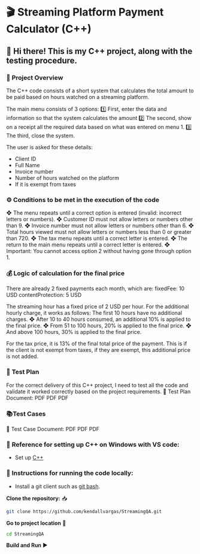 # 🎬 Streaming Platform Payment Calculator (C++) 

## 👋 Hi there! This is my C++ project, along with the testing procedure. 

### 🎯 **Project Overview**
The C++ code consists of a short system that calculates the total amount to be paid based on hours watched on a streaming platform.

The main menu consists of 3 options:
1️⃣ First, enter the data and information so that the system calculates the amount
2️⃣ The second, show on a receipt all the required data based on what was entered on menu 1.
3️⃣ The third, close the system.

The user is asked for these details:
- Client ID
- Full Name
- Invoice number
- Number of hours watched on the platform
- If it is exempt from taxes

### ⚙️ **Conditions to be met in the execution of the code**
❖ The menu repeats until a correct option is entered (invalid: incorrect letters or numbers).
❖ Customer ID must not allow letters or numbers other than 9.
❖ Invoice number must not allow letters or numbers other than 6.
❖ Total hours viewed must not allow letters or numbers less than 0 or greater than 720.
❖ The tax menu repeats until a correct letter is entered.
❖ The return to the main menu repeats until a correct letter is entered.
❖ Important: You cannot access option 2 without having gone through option 1.

### 💰 **Logic of calculation for the final price**
There are already 2 fixed payments each month, which are:
fixedFee: 10 USD
contentProtection: 5 USD

The streaming hour has a fixed price of 2 USD per hour. For the additional hourly charge, it works as follows:
The first 10 hours have no additional charges.
❖ After 10 to 40 hours consumed, an additional 10% is applied to the final price.
❖ From 51 to 100 hours, 20% is applied to the final price.
❖ And above 100 hours, 30% is applied to the final price.

For the tax price, it is 13% of the final total price of the payment. This is if the client is not exempt from taxes, if they are exempt, this additional price is not added.

### 🧪 **Test Plan**
For the correct delivery of this C++ project, I need to test all the code and validate it worked correctly based on the project requirements. 
📄 Test Plan Document: PDF PDF PDF

### 📚**Test Cases**
📄 Test Case Document: PDF PDF PDF

### 🔧 **Reference for setting up C++ on Windows with VS code:**
- Set up [C++](https://code.visualstudio.com/docs/languages/)

### 🚀 **Instructions for running the code locally:**
- Install a git client such as [git bash](https://git-scm.com/downloads).

**Clone the repository:** 📥
```bash
git clone https://github.com/kendallvargas/StreamingQA.git
```

**Go to project location** 📂
```bash
cd StreamingQA
```

**Build and Run** ▶️